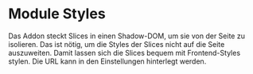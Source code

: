 # Module Styles

Das Addon steckt Slices in einen Shadow-DOM, um sie von der Seite zu isolieren. 
Das ist nötig, um die Styles der Slices nicht auf die Seite auszuweiten.
Damit lassen sich die Slices bequem mit Frontend-Styles stylen.
Die URL kann in den Einstellungen hinterlegt werden.